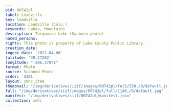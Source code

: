 ```yaml
---
pid: 00742pl
label: Leadville
key: leadville
location: Leadville (Colo.)
keywords: Lakes, Mountains
description: Turquoise Lake (Sanborn photo)
named_persons: 
rights: This photo is property of Lake County Public Library.
creation_date: 
ingest_date: '2021-04-06'
latitude: '39.27262'
longitude: "-106.37871"
format: Photo
source: Scanned Photo
order: '3301'
layout: cmhc_item
thumbnail: "/img/derivatives/iiif/images/00742pl/full/250,/0/default.jpg"
full: "/img/derivatives/iiif/images/00742pl/full/1140,/0/default.jpg"
manifest: "/img/derivatives/iiif/00742pl/manifest.json"
collection: cmhc
---
```

